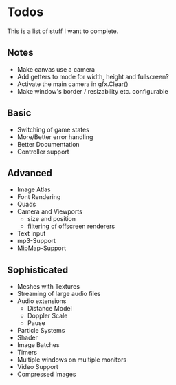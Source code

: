 # Todos

This is a list of stuff I want to complete.

## Notes
* Make canvas use a camera
* Add getters to mode for width, height and fullscreen?
* Activate the main camera in gfx.Clear()
* Make window's border / resizability etc. configurable

## Basic
- Switching of game states
- More/Better error handling
- Better Documentation
- Controller support

## Advanced
- Image Atlas
- Font Rendering
- Quads
- Camera and Viewports
  - size and position
  - filtering of offscreen renderers
- Text input
- mp3-Support
- MipMap-Support

## Sophisticated
- Meshes with Textures
- Streaming of large audio files
- Audio extensions
  - Distance Model
  - Doppler Scale
  - Pause
- Particle Systems
- Shader
- Image Batches
- Timers
- Multiple windows on multiple monitors
- Video Support
- Compressed Images
